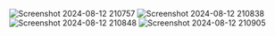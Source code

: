 ![Screenshot 2024-08-12 210757](https://github.com/user-attachments/assets/9c52ffa9-463f-4be8-b8ea-a72542a83377)
![Screenshot 2024-08-12 210838](https://github.com/user-attachments/assets/97ee7fd6-b621-4e5f-a9ca-5fb39ffc9700)
![Screenshot 2024-08-12 210848](https://github.com/user-attachments/assets/15815af1-dff6-40d0-9a40-2f53f090adb7)
![Screenshot 2024-08-12 210905](https://github.com/user-attachments/assets/a11e3e4a-2c63-49ab-b647-7fb49d30a395)
